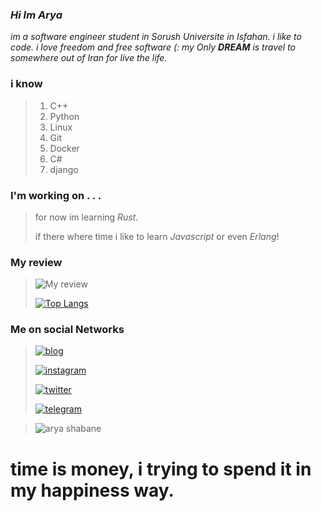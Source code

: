 ### _Hi Im Arya_

_im a software engineer student in Sorush Universite in Isfahan. i like to code. i love freedom and free software (:
my Only __DREAM__ is travel to somewhere out of Iran for live the life._


### i know
> 1. C++
> 2. Python
> 3. Linux
> 4. Git
> 5. Docker
> 6. C#
> 7. django

### I'm working on . . .
>  for now im learning _Rust_.
> 
>  if there where time i like to learn _Javascript_ or even _Erlang_!

### My review
> ![My review](https://github-readme-stats.vercel.app/api?username=shabane&show_icons=true&count_private=true&include_all_commits=true&theme=tokyonight)
>
> [![Top Langs](https://github-readme-stats.vercel.app/api/top-langs/?username=shabane&layout=compact&theme=tokyonight)](https://github.com/anuraghazra/github-readme-stats)


### Me on social Networks
> [![blog](https://s4.uupload.ir/files/icons8-google-sites-50_a03l.png)](https://virgool.io/@m_shabane)
> 
> [![instagram](https://s4.uupload.ir/files/icons8-instagram-50_orrv.png)](https://www.instagram.com/arya_shabane)
>
> [![twitter](https://s4.uupload.ir/files/icons8-twitter-circled-50_8et8.png)](https://twitter.com/m_shabane)
> 
> [![telegram](https://s4.uupload.ir/files/icons8-telegram-app-50_6jzs.png)](https://t.me/bitorbit) 



> ![arya shabane](https://s4.uupload.ir/files/in-time_bc0u.jpg)
# time is money, i trying to spend it in my happiness way.
